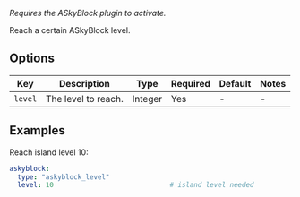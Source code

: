   
*Requires the ASkyBlock plugin to activate.*

Reach a certain ASkyBlock level.

## Options

| Key     | Description         | Type    | Required | Default | Notes |
|---------|---------------------|---------|----------|---------|-------|
| `level` | The level to reach. | Integer | Yes      | \-      | \-    |

## Examples

Reach island level 10:

``` yaml
askyblock:
  type: "askyblock_level"
  level: 10                             # island level needed
```
